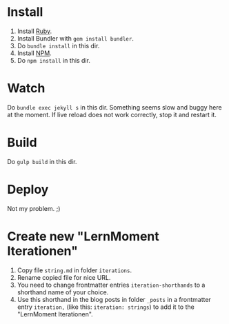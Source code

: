 # Install
1. Install [Ruby](https://gorails.com/setup/).
2. Install Bundler with `gem install bundler`.
3. Do `bundle install` in this dir.
4. Install [NPM](https://docs.npmjs.com/getting-started/installing-node).
5. Do `npm install` in this dir.

# Watch
Do `bundle exec jekyll s` in this dir. Something seems slow and buggy here at the moment. If live reload does not work correctly, stop it and restart it.

# Build
Do `gulp build` in this dir.

# Deploy
Not my problem. ;)

# Create new "LernMoment Iterationen"
1. Copy file `string.md` in folder `iterations`.
2. Rename copied file for nice URL.
3. You need to change frontmatter entries `iteration-shorthands` to a shorthand name of your choice.
4. Use this shorthand in the blog posts in folder `_posts` in a frontmatter entry `iteration,` (like this: `iteration: strings`) to add it to the "LernMoment Iterationen".